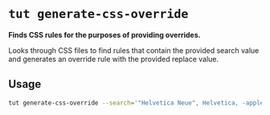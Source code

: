 # `tut generate-css-override`

**Finds CSS rules for the purposes of providing overrides.**

Looks through CSS files to find rules that contain the provided search value and generates an override rule with the provided replace value.

## Usage

```bash
tut generate-css-override --search='"Helvetica Neue", Helvetica, -apple-system, BlinkMacSystemFont, Roboto, Arial, sans-serif' --replace="font-family: inherit;"
```
